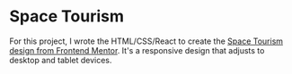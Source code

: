 # Space Tourism
For this project, I wrote the HTML/CSS/React to create the [Space Tourism design from Frontend Mentor](https://www.frontendmentor.io/challenges/space-tourism-multipage-website-gRWj1URZ3). It's a responsive design that adjusts to desktop and tablet devices.
